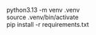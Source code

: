python3.13 -m venv .venv         
source .venv/bin/activate        
pip install -r requirements.txt
